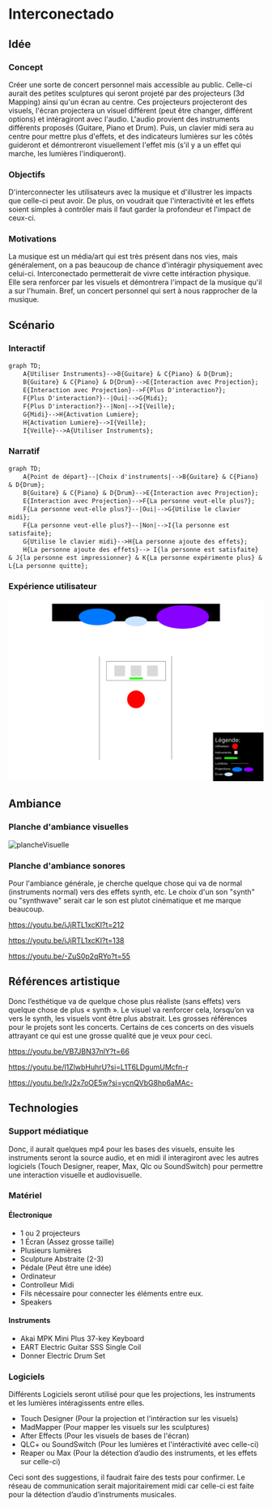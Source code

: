 # Interconectado 

## Idée

### Concept
Créer une sorte de concert personnel mais accessible au public. Celle-ci aurait des petites sculptures qui seront projeté par des projecteurs (3d Mapping) ainsi qu'un écran au centre. Ces projecteurs projecteront des visuels, l'écran projectera un visuel différent (peut être changer, différent options) et intéragiront avec l'audio. L'audio provient des instruments différents proposés (Guitare, Piano et Drum). Puis, un clavier midi sera au centre pour mettre plus d'effets, et des indicateurs lumières sur les côtés guideront et démontreront visuellement l'effet mis (s'il y a un effet qui marche, les lumières l'indiqueront).

### Objectifs
D'interconnecter les utilisateurs avec la musique et d'illustrer les impacts que celle-ci peut avoir. De plus, on voudrait que l'interactivité et les effets soient simples à contrôler mais il faut garder la profondeur et l'impact de ceux-ci.

### Motivations 
La musique est un média/art qui est très présent dans nos vies, mais généralement, on a pas beaucoup de chance d'intéragir physiquement avec celui-ci. Interconectado permetterait de vivre cette intéraction physique. Elle sera renforcer par les visuels et démontrera l'impact de la musique qu'il a sur l'humain. Bref, un concert personnel qui sert à nous rapprocher de la musique.

## Scénario

### Interactif
```mermaid
graph TD;
    A{Utiliser Instruments}-->B{Guitare} & C{Piano} & D{Drum};
    B{Guitare} & C{Piano} & D{Drum}-->E{Interaction avec Projection};
    E{Interaction avec Projection}-->F{Plus D'interaction?};
    F{Plus D'interaction?}--|Oui|-->G{Midi};
    F{Plus D'interaction?}--|Non|-->I{Veille};
    G{Midi}-->H{Activation Lumiere};
    H{Activation Lumiere}-->I{Veille};
    I{Veille}-->A{Utiliser Instruments};
```
### Narratif
```mermaid
graph TD;
    A{Point de départ}--|Choix d'instruments|-->B{Guitare} & C{Piano} & D{Drum};
    B{Guitare} & C{Piano} & D{Drum}-->E{Interaction avec Projection};
    E{Interaction avec Projection}-->F{La personne veut-elle plus?};
    F{La personne veut-elle plus?}--|Oui|-->G{Utilise le clavier midi};
    F{La personne veut-elle plus?}--|Non|-->I{la personne est satisfaite};
    G{Utilise le clavier midi}-->H{La personne ajoute des effets};
    H{La personne ajoute des effets}--> I{la personne est satisfaite} & J{la personne est impressionner} & K{La personne expérimente plus} & L{La personne quitte};
```
### Expérience utilisateur
![UX](assets/UX.png)

## Ambiance

### Planche d'ambiance visuelles
![plancheVisuelle](assets/MoodBoard%20Visuel.png)

### Planche d'ambiance sonores 

Pour l'ambiance générale, je cherche quelque chose qui va de normal (instruments normal) vers des effets synth, etc. Le choix d'un son "synth" ou "synthwave" serait car le son est plutot cinématique et me marque beaucoup.

https://youtu.be/iJjRTL1xcKI?t=212

https://youtu.be/iJjRTL1xcKI?t=138

https://youtu.be/-ZuS0p2qRYo?t=55

## Références artistique
Donc l’esthétique va de quelque chose plus réaliste (sans effets) vers quelque chose de plus « synth ». Le visuel va renforcer cela, lorsqu’on va vers le synth, les visuels vont être plus abstrait. Les grosses références pour le projets sont les concerts. Certains de ces concerts on des visuels attrayant ce qui est une grosse qualité que je veux pour ceci.

https://youtu.be/VB7JBN37nlY?t=66

https://youtu.be/l1ZlwbHuhrU?si=L1T6LDgumUMcfn-r

https://youtu.be/lrJ2x7oOE5w?si=ycnQVbG8hp6aMAc-

## Technologies

### Support médiatique
Donc, il aurait quelques mp4 pour les bases des visuels, ensuite les instruments seront la source audio, et en midi il interagiront avec les autres logiciels (Touch Designer, reaper, Max, Qlc ou SoundSwitch) pour permettre une interaction visuelle et audiovisuelle.

### Matériel

#### Électronique
- 1 ou 2 projecteurs
- 1 Écran (Assez grosse taille)
- Plusieurs lumières
- Sculpture Abstraite (2-3)
- Pédale (Peut être une idée)
- Ordinateur
- Controlleur Midi
- Fils nécessaire pour connecter les éléments entre eux.
- Speakers

#### Instruments
- Akai MPK Mini Plus 37-key Keyboard
- EART Electric Guitar SSS Single Coil
- Donner Electric Drum Set


### Logiciels
Différents Logiciels seront utilisé pour que les projections, les instruments et les lumières intéragissents entre elles.

- Touch Designer (Pour la projection et l'intéraction sur les visuels)
- MadMapper (Pour mapper les visuels sur les sculptures)
- After Effects (Pour les visuels de bases de l'écran)
- QLC+ ou SoundSwitch (Pour les lumières et l'intéractivité avec celle-ci)
- Reaper ou Max (Pour la détection d’audio des instruments, et les effets sur celle-ci)

Ceci sont des suggestions, il faudrait faire des tests pour confirmer.
Le réseau de communication serait majoritairement midi car celle-ci est faite pour la détection d’audio d’instruments musicales.

